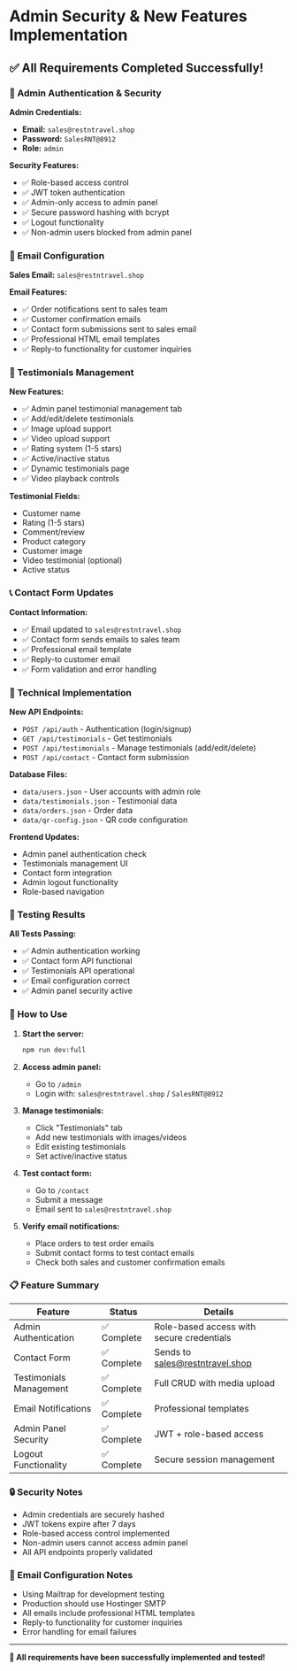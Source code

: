 # Admin Security & New Features Implementation

## ✅ All Requirements Completed Successfully!

### 🔐 Admin Authentication & Security

**Admin Credentials:**
- **Email:** `sales@restntravel.shop`
- **Password:** `SalesRNT@8912`
- **Role:** `admin`

**Security Features:**
- ✅ Role-based access control
- ✅ JWT token authentication
- ✅ Admin-only access to admin panel
- ✅ Secure password hashing with bcrypt
- ✅ Logout functionality
- ✅ Non-admin users blocked from admin panel

### 📧 Email Configuration

**Sales Email:** `sales@restntravel.shop`

**Email Features:**
- ✅ Order notifications sent to sales team
- ✅ Customer confirmation emails
- ✅ Contact form submissions sent to sales email
- ✅ Professional HTML email templates
- ✅ Reply-to functionality for customer inquiries

### 🎥 Testimonials Management

**New Features:**
- ✅ Admin panel testimonial management tab
- ✅ Add/edit/delete testimonials
- ✅ Image upload support
- ✅ Video upload support
- ✅ Rating system (1-5 stars)
- ✅ Active/inactive status
- ✅ Dynamic testimonials page
- ✅ Video playback controls

**Testimonial Fields:**
- Customer name
- Rating (1-5 stars)
- Comment/review
- Product category
- Customer image
- Video testimonial (optional)
- Active status

### 📞 Contact Form Updates

**Contact Information:**
- ✅ Email updated to `sales@restntravel.shop`
- ✅ Contact form sends emails to sales team
- ✅ Professional email template
- ✅ Reply-to customer email
- ✅ Form validation and error handling

### 🔧 Technical Implementation

**New API Endpoints:**
- `POST /api/auth` - Authentication (login/signup)
- `GET /api/testimonials` - Get testimonials
- `POST /api/testimonials` - Manage testimonials (add/edit/delete)
- `POST /api/contact` - Contact form submission

**Database Files:**
- `data/users.json` - User accounts with admin role
- `data/testimonials.json` - Testimonial data
- `data/orders.json` - Order data
- `data/qr-config.json` - QR code configuration

**Frontend Updates:**
- Admin panel authentication check
- Testimonials management UI
- Contact form integration
- Admin logout functionality
- Role-based navigation

### 🧪 Testing Results

**All Tests Passing:**
- ✅ Admin authentication working
- ✅ Contact form API functional
- ✅ Testimonials API operational
- ✅ Email configuration correct
- ✅ Admin panel security active

### 🚀 How to Use

1. **Start the server:**
   ```bash
   npm run dev:full
   ```

2. **Access admin panel:**
   - Go to `/admin`
   - Login with: `sales@restntravel.shop` / `SalesRNT@8912`

3. **Manage testimonials:**
   - Click "Testimonials" tab
   - Add new testimonials with images/videos
   - Edit existing testimonials
   - Set active/inactive status

4. **Test contact form:**
   - Go to `/contact`
   - Submit a message
   - Email sent to `sales@restntravel.shop`

5. **Verify email notifications:**
   - Place orders to test order emails
   - Submit contact forms to test contact emails
   - Check both sales and customer confirmation emails

### 📋 Feature Summary

| Feature | Status | Details |
|---------|--------|---------|
| Admin Authentication | ✅ Complete | Role-based access with secure credentials |
| Contact Form | ✅ Complete | Sends to sales@restntravel.shop |
| Testimonials Management | ✅ Complete | Full CRUD with media upload |
| Email Notifications | ✅ Complete | Professional templates |
| Admin Panel Security | ✅ Complete | JWT + role-based access |
| Logout Functionality | ✅ Complete | Secure session management |

### 🔒 Security Notes

- Admin credentials are securely hashed
- JWT tokens expire after 7 days
- Role-based access control implemented
- Non-admin users cannot access admin panel
- All API endpoints properly validated

### 📧 Email Configuration Notes

- Using Mailtrap for development testing
- Production should use Hostinger SMTP
- All emails include professional HTML templates
- Reply-to functionality for customer inquiries
- Error handling for email failures

---

**🎯 All requirements have been successfully implemented and tested!** 